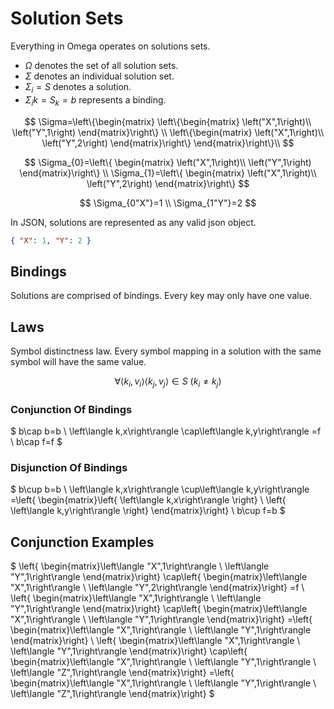 # Solution Sets

Everything in Omega operates on solutions sets.

- $\Omega$ denotes the set of all solution sets.
- $\Sigma$ denotes an individual solution set.
- $\Sigma_i=S$ denotes a solution.
- $\Sigma_ik=S_k=b$ represents a binding.

$$
\Sigma=\left\{\begin{matrix}
    \left\{\begin{matrix}
        \left("X",1\right)\\
        \left("Y",1\right)
    \end{matrix}\right\} \\
    \left\{\begin{matrix}
        \left("X",1\right)\\
        \left("Y",2\right)
    \end{matrix}\right\}
\end{matrix}\right\}\\
$$

$$
\Sigma_{0}=\left\{ \begin{matrix}
    \left("X",1\right)\\
    \left("Y",1\right)
\end{matrix}\right\}
\\
\Sigma_{1}=\left\{ \begin{matrix}
    \left("X",1\right)\\
    \left("Y",2\right)
\end{matrix}\right\}
$$

$$
\Sigma_{0"X"}=1 \\
\Sigma_{1"Y"}=2
$$

In JSON, solutions are represented as any valid json object.

```json
{ "X": 1, "Y": 2 }
```

## Bindings

Solutions are comprised of bindings. Every key may only have one value.

## Laws

Symbol distinctness law. Every symbol mapping in a solution with the same symbol will have the same value.

$$
\forall \langle k_{i}, v_{i} \rangle \langle k_{j}, v_{j} \rangle \in S \ (k_{i} \neq k_{j})
$$

### Conjunction Of Bindings

$
b\cap b=b  \\
\left\langle k,x\right\rangle \cap\left\langle k,y\right\rangle =f \\
b\cap f=f
$

### Disjunction Of Bindings

$
b\cup b=b \\
\left\langle k,x\right\rangle \cup\left\langle k,y\right\rangle =\left\{ \begin{matrix}\left\{ \left\langle k,x\right\rangle \right\} \\
\left\{ \left\langle k,y\right\rangle \right\} 
\end{matrix}\right\} \\
b\cup f=b
$

## Conjunction Examples
$
\left\{ \begin{matrix}\left\langle "X",1\right\rangle \\
\left\langle "Y",1\right\rangle 
\end{matrix}\right\} \cap\left\{ \begin{matrix}\left\langle "X",1\right\rangle \\
\left\langle "Y",2\right\rangle 
\end{matrix}\right\} =f \\
\left\{ \begin{matrix}\left\langle "X",1\right\rangle \\
\left\langle "Y",1\right\rangle 
\end{matrix}\right\} \cap\left\{ \begin{matrix}\left\langle "X",1\right\rangle \\
\left\langle "Y",1\right\rangle 
\end{matrix}\right\} =\left\{ \begin{matrix}\left\langle "X",1\right\rangle \\
\left\langle "Y",1\right\rangle 
\end{matrix}\right\} \\
\left\{ \begin{matrix}\left\langle "X",1\right\rangle \\
\left\langle "Y",1\right\rangle 
\end{matrix}\right\} \cap\left\{ \begin{matrix}\left\langle "X",1\right\rangle \\
\left\langle "Y",1\right\rangle \\
\left\langle "Z",1\right\rangle 
\end{matrix}\right\} =\left\{ \begin{matrix}\left\langle "X",1\right\rangle \\
\left\langle "Y",1\right\rangle \\
\left\langle "Z",1\right\rangle 
\end{matrix}\right\} 
$